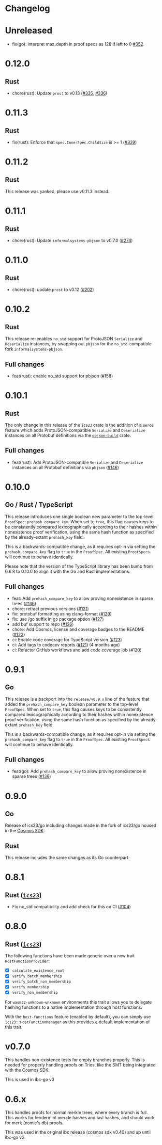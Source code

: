 # Changelog

# Unreleased

- fix(go): interpret max_depth in proof specs as 128 if left to 0 [#352](https://github.com/cosmos/ics23/pull/352).

# 0.12.0

## Rust

- chore(rust): Update `prost` to v0.13 ([#335](https://github.com/cosmos/ics23/pull/335), [#336](https://github.com/cosmos/ics23/pull/336))

# 0.11.3

## Rust

- fix(rust): Enforce that `spec.InnerSpec.ChildSize` is >= 1  ([#339](https://github.com/cosmos/ics23/pull/339))

# 0.11.2

## Rust

This release was yanked, please use v0.11.3 instead.

# 0.11.1

## Rust

- chore(rust): Update `informalsystems-pbjson` to v0.7.0 ([#274](https://github.com/cosmos/ics23/pull/274))

# 0.11.0

## Rust

- chore(rust): update `prost` to v0.12 ([#202](https://github.com/cosmos/ics23/pull/202))

# 0.10.2

## Rust

This release re-enables `no_std` support for ProtoJSON `Serialize` and `Deserialize` instances,
by swapping out `pbjson` for the `no_std`-compatible fork `informalsystems-pbjson`.

## Full changes

- feat(rust): enable no_std support for pbjson ([#158](https://github.com/cosmos/ics23/pull/146))

# 0.10.1

## Rust

The only change in this release of the `ics23` crate is the addition of a `serde` feature
which adds ProtoJSON-compatible `Serialize` and `Deserialize` instances on all Protobuf definitions via
the [`pbjson-build`](https://docs.rs/pbjson-build/latest/pbjson_build/) crate.

## Full changes

- feat(rust): Add ProtoJSON-compatible `Serialize` and `Deserialize` instances on all Protobuf definitions via `pbjson` ([#146](https://github.com/cosmos/ics23/pull/146))

# 0.10.0

## Go / Rust / TypeScript

This release introduces one single boolean new parameter to the top-level `ProofSpec`: `prehash_compare_key`.
When set to `true`, this flag causes keys to be consistently compared lexicographically according to their hashes
within nonexistence proof verification, using the same hash function as specified by the already-extant `prehash_key` field.

This is a backwards-compatible change, as it requires opt-in via setting the `prehash_compare_key` flag to `true` in the `ProofSpec`.
All existing `ProofSpec`s will continue to behave identically.

Please note that the version of the TypeScript library has been bump from 0.6.8 to 0.10.0 to align it with 
the Go and Rust implementations.

## Full changes

- feat: Add `prehash_compare_key` to allow proving nonexistence in sparse trees ([#136](https://github.com/cosmos/ics23/pull/136))
- chore: retract previous versions ([#131](https://github.com/cosmos/ics23/pull/131))
- fix: protobuf formatting using clang-format ([#129](https://github.com/cosmos/ics23/pull/129))
- fix: use /go suffix in go package option ([#127](https://github.com/cosmos/ics23/pull/127))
- add buf support to repo ([#126](https://github.com/cosmos/ics23/pull/126))
- chore: Add Cosmos, license and coverage badges to the README ([#122](https://github.com/cosmos/ics23/pull/122))
- ci: Enable code coverage for TypeScript version ([#123](https://github.com/cosmos/ics23/pull/123))
- ci: Add tags to codecov reports ([#121](https://github.com/cosmos/ics23/pull/121)) (4 months ago)
- ci: Refactor GitHub workflows and add code coverage job ([#120](https://github.com/cosmos/ics23/pull/120))

# 0.9.1

## Go

This release is a backport into the `release/v0.9.x` line of the feature that added the `prehash_compare_key` boolean parameter to the top-level `ProofSpec`.
When set to `true`, this flag causes keys to be consistently compared lexicographically according to their hashes
within nonexistence proof verification, using the same hash function as specified by the already-extant `prehash_key` field.

This is a backwards-compatible change, as it requires opt-in via setting the `prehash_compare_key` flag to `true` in the `ProofSpec`.
All existing `ProofSpec`s will continue to behave identically.

## Full changes

- feat(go): Add `prehash_compare_key` to allow proving nonexistence in sparse trees ([#136](https://github.com/cosmos/ics23/pull/136))

# 0.9.0

## Go

Release of ics23/go including changes made in the fork of ics23/go housed in the [Cosmos SDK](http://github.com/cosmos/cosmos-sdk).

## Rust

This release includes the same changes as its Go counterpart.

# 0.8.1

## Rust ([`ics23`](https://crates.io/crates/ics23))

- Fix no\_std compatibility and add check for this on CI ([#104](https://github.com/confio/ics23/pull/104))

# 0.8.0

## Rust ([`ics23`](https://crates.io/crates/ics23))

The following functions have been made generic over a new trait `HostFunctionProvider`:

- [x] `calculate_existence_root`
- [x] `verify_batch_membership`
- [x] `verify_batch_non_membership`
- [x] `verify_membership`
- [x] `verify_non_membership`

For `wasm32-unknown-unknown` environments this trait allows you to delegate hashing functions to a native implementation  through host functions.

With the `host-functions` feature (enabled by default), you can simply use `ics23::HostFunctionManager` as this provides a default implementation of this trait.

# v0.7.0

This handles non-existence tests for empty branches properly. This
is needed for properly handling proofs on Tries, like the SMT being
integrated with the Cosmos SDK.

This is used in ibc-go v3

# 0.6.x

This handles proofs for normal merkle trees, where every branch is full.
This works for tendermint merkle hashes and iavl hashes, and should work
for merk (nomic's db) proofs.

This was used in the original ibc release (cosmos sdk v0.40) and up until
ibc-go v2.
